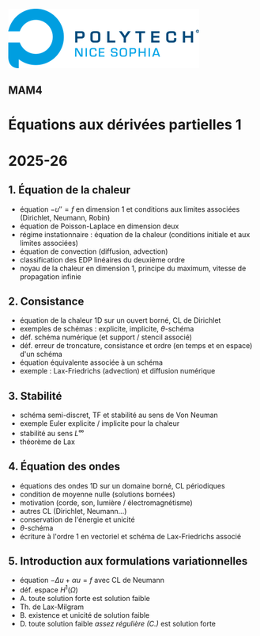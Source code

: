 ![PNS](https://raw.githubusercontent.com/pns-mam/edp1/main/logo-pns.png)

## MAM4

# Équations aux dérivées partielles 1
# 2025-26

## 1. Équation de la chaleur

- équation $-u'' = f$ en dimension $1$ et conditions aux limites associées (Dirichlet, Neumann, Robin)
- équation de Poisson-Laplace en dimension deux
- régime instationnaire : équation de la chaleur (conditions initiale et aux limites associées)
- équation de convection (diffusion, advection)
- classification des EDP linéaires du deuxième ordre
- noyau de la chaleur en dimension $1$, principe du maximum, vitesse de propagation infinie

## 2. Consistance

- équation de la chaleur 1D sur un ouvert borné, CL de Dirichlet
- exemples de schémas : explicite, implicite, $\theta$-schéma
- déf. schéma numérique (et support / stencil associé)
- déf. erreur de troncature, consistance et ordre (en temps et en espace) d'un schéma
- équation équivalente associée à un schéma
- exemple : Lax-Friedrichs (advection) et diffusion numérique

## 3. Stabilité

- schéma semi-discret, TF et stabilité au sens de Von Neuman
- exemple Euler explicite / implicite pour la chaleur
- stabilité au sens $L^\infty$
- théorème de Lax

## 4. Équation des ondes

- équations des ondes 1D sur un domaine borné, CL périodiques
- condition de moyenne nulle (solutions bornées)
- motivation (corde, son, lumière / électromagnétisme)
- autres CL (Dirichlet, Neumann...)
- conservation de l'énergie et unicité
- $\theta$-schéma
- écriture à l'ordre 1 en vectoriel et schéma de Lax-Friedrichs associé

## 5. Introduction aux formulations variationnelles
- équation $-\Delta u + \alpha u = f$ avec CL de Neumann
- déf. espace $H^1(\Omega)$
- A. toute solution forte est solution faible
- Th. de Lax-Milgram
- B. existence et unicité de solution faible
- D. toute solution faible *assez régulière (C.)* est solution forte
